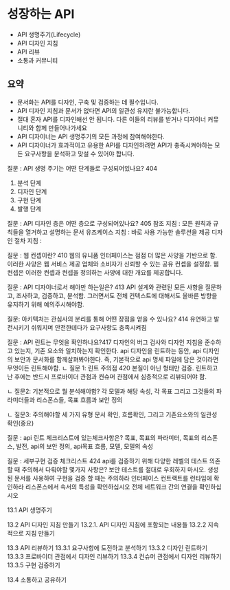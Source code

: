 # 성장하는 API

- API 생명주기(Lifecycle)
- API 디자인 지침
- API 리뷰
- 소통과 커뮤니티

## 요약 
- 문서화는 API를 디자인, 구축 및 검증하는 데 필수입니다.
- API 디자인 지침과 문서가 없다면 API의 일관성 유지란 불가능합니다.
- 절대 혼자 API를 디자인해선 안 됩니다. 다른 이들의 리뷰를 받거나 디자이너 커뮤니티와 함께 만들어나가세요
- API 디자이너는 API 생명주기의 모든 과정에 참여해야한다.
- API 디자이너가 효과적이고 유용한 API를 디자인하려면 API가 충족시켜야하는 모든 요구사항을 분석하고 맞설 수 있어야 합니다.


질문 : API 생명 주기는 어떤 단계들로 구성되어있나요? 404
1. 분석 단계
2. 디자인 단계
3. 구현 단계
4. 발행 단계

질문 : API 디자인 층은 어떤 층으로 구성되어있나요? 405
참조 지침 : 모든 원칙과 규칙들을 열거하고 설명하는 문서
유즈케이스 지침 : 바로 사용 가능한 솔루션을 제공
디자인 절차 지침 : 

질문 : 웹 컨셉이란? 410
웹의 유니폼 인터페이스는 점점 더 많은 사양을 기반으로 함.
이러한 사양은 웹 서비스 제공 업체와 소비자가 신뢰할 수 있는 공유 컨셉을 설정함.
웹 컨셉은 이러한 컨셉과 컨셉을 정의하는 사양에 대한 개요를 제공합니다.

 질문 : API 디자이너로서 해야만 하는일은? 413
 API 설계와 관련된 모든 사항을 질문하고, 조사하고, 검증하고, 분석함.
 그러면서도 전체 컨텍스트에 대해서도 올바른 방향을 유지하기 위해 예의주시해야함.

 질문: 아키텍처는 관심사의 분리를 통해 어떤 장점을 얻을 수 있나요? 414
 유연하고 발전시키기 쉬워지며 안전한데다가 요구사항도 충족시켜짐

 질문 : API 린트는 무엇을 확인하나요?417
 디자인의 버그 검사와 디자인 지침을 준수하고 있는지, 기존 요소와 일치하는지 확인한다.
 api 디자인을 린트하는 동안, api 디자인의 보안과 문서화를 함께살펴봐야한다.
 즉, 기본적으로 api 명세 파일에 담은 것이라면 무엇이든 린트해야함.
ㄴ 질문 1: 린트 주의점 420
본질이 아닌 형태만 검증. 린트하고 난 후에는 반드시 프로바이더 관점과 컨슈머 관점에서 심층적으로 리뷰되어야 함.

ㄴ 질문2: 기본적으로 뭘 분석해야함?
각 모델과 해당 속성, 각 목표 그리고 그것들의 파라미더들과 리스폰스들, 목표 흐름과 보안 정의

ㄴ 질문3: 주의해야할 세 가지 유형
문서 확인,  흐름확인, 그리고 기존요소와의 일관성 확인(중요)

질문 : api 린트 체크리스트에 있는체크사항은?
목표, 목표의 파라미터, 목표의 리스폰스, 발전, api의 보안 정의, api목표 흐름, 모델, 모델의 속성


질문 : 세부구현 검증 체크리스트 424 
api를 검증하기 위해 다양한 레벨의 테스트 의존할 때 주의해서 다뤄야할 몇가지 사항은?
보안 테스트를 절대로 우회하지 마시오.
생성된 문서를 사용하여 구현을 검증 할 때는 주의하라
인터페이스 컨트랙트를 런타임에 확인하라
리스폰스에서 속서의 특성을 확인하십시오
전체 네트워크 간의 연결을 확인하십시오



13.1 API 생명주기

13.2 API 디자인 지침 만들기
13.2.1. API 디자인 지침에 포함되는 내용들
13.2.2 지속적으로 지침 만들기

13.3 API 리뷰하기
13.3.1 요구사항에 도전하고 분석하기
13.3.2 디자인 린트하기
13.3.3 프로바이더 관점에서 디자인 리뷰하기
13.3.4 컨슈머 관점에서 디자인 리뷰하기
13.3.5 구현 검증하기

13.4 소통하고 공유하기
